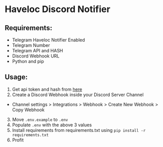 # Haveloc Discord Notifier

## Requirements:

- Telegram Haveloc Notifier Enabled
- Telegram Number
- Telegram API and HASH
- Discord Webhook URL
- Python and pip

## Usage:

1. Get api token and hash from [here](https://my.telegram.org)
2. Create a Discord Webhook inside your Discord Server Channel

- Channel settings > Integrations > Webhook > Create New Webhook > Copy Webhook

3. Move `.env.example` to `.env`
4. Populate `.env` with the above 3 values
5. Install requirements from requirements.txt using `pip install -r requirements.txt`
6. Profit
